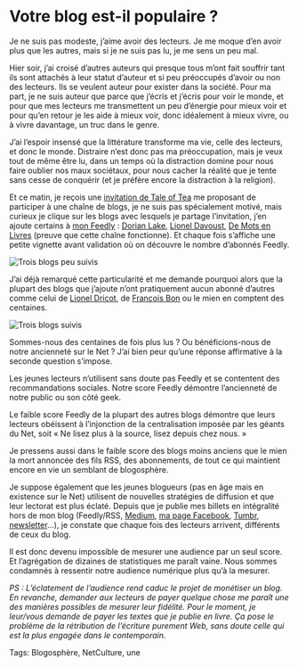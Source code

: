 # Votre blog est-il populaire ?

Je ne suis pas modeste, j’aime avoir des lecteurs. Je me moque d’en avoir plus que les autres, mais si je ne suis pas lu, je me sens un peu mal.<span id="more-43539"></span>

Hier soir, j’ai croisé d’autres auteurs qui presque tous m’ont fait souffrir tant ils sont attachés à leur statut d’auteur et si peu préoccupés d’avoir ou non des lecteurs. Ils se veulent auteur pour exister dans la société. Pour ma part, je ne suis auteur que parce que j’écris et j’écris pour voir le monde, et pour que mes lecteurs me transmettent un peu d’énergie pour mieux voir et pour qu’en retour je les aide à mieux voir, donc idéalement à mieux vivre, ou à vivre davantage, un truc dans le genre.

J’ai l’espoir insensé que la littérature transforme ma vie, celle des lecteurs, et donc le monde. Distraire n’est donc pas ma préoccupation, mais je veux tout de même être lu, dans un temps où la distraction domine pour nous faire oublier nos maux sociétaux, pour nous cacher la réalité que je tente sans cesse de conquérir (et je préfère encore la distraction à la religion).

Et ce matin, je reçois une [invitation de Tale of Tea](http://www.talesoftea.fr/?d=2016/02/22/22/25/55-liebster-award-le-debut-de-la-gloire) me proposant de participer à une chaîne de blogs, je ne suis pas spécialement motivé, mais curieux je clique sur les blogs avec lesquels je partage l’invitation, j’en ajoute certains à [mon Feedly](http://feedly.com/) : [Dorian Lake](http://dorianlake.blogspot.fr/), [Lionel Davoust](http://lioneldavoust.com/blog/), [De Mots en Livres](http://demotsenlivres.fr/) (preuve que cette chaîne fonctionne). Et chaque fois s’affiche une petite vignette avant validation où on découvre le nombre d’abonnés Feedly.

![Trois blogs peu suivis](http://tcrouzet.comhttps://tcrouzet.com/images_tc/2016/02/feed1.jpg)

J’ai déjà remarqué cette particularité et me demande pourquoi alors que la plupart des blogs que j’ajoute n’ont pratiquement aucun abonné d’autres comme celui de [Lionel Dricot](http://ploum.net/), de [François Bon](http://www.tierslivre.net/) ou le mien en comptent des centaines.

![Trois blogs suivis](http://tcrouzet.comhttps://tcrouzet.com/images_tc/2016/02/feed2.jpg)

Sommes-nous des centaines de fois plus lus ? Ou bénéficions-nous de notre ancienneté sur le Net ? J’ai bien peur qu’une réponse affirmative à la seconde question s’impose.

Les jeunes lecteurs n’utilisent sans doute pas Feedly et se contentent des recommandations sociales. Notre score Feedly démontre l’ancienneté de notre public ou son côté geek.

Le faible score Feedly de la plupart des autres blogs démontre que leurs lecteurs obéissent à l’injonction de la centralisation imposée par les géants du Net, soit « Ne lisez plus à la source, lisez depuis chez nous. »

Je pressens aussi dans le faible score des blogs moins anciens que le mien la mort annoncée des fils RSS, des abonnements, de tout ce qui maintient encore en vie un semblant de blogosphère.

Je suppose également que les jeunes blogueurs (pas en âge mais en existence sur le Net) utilisent de nouvelles stratégies de diffusion et que leur lectorat est plus éclaté. Depuis que je publie mes billets en intégralité hors de mon blog (Feedly/RSS, [Medium](https://medium.com/@tcrouzet), [ma page Facebook](https://www.facebook.com/ThierryCrouzetAuteur/), [Tumbr](http://tcrouzet.tumblr.com/), [newsletter](http://tcrouzet.com/abonnement-par-mail/)…), je constate que chaque fois des lecteurs arrivent, différents de ceux du blog.

Il est donc devenu impossible de mesurer une audience par un seul score. Et l’agrégation de dizaines de statistiques me paraît vaine. Nous sommes condamnés à ressentir notre audience numérique plus qu’à la mesurer.

*PS : L’éclatement de l’audience rend caduc le projet de monétiser un blog. En revanche, demander aux lecteurs de payer quelque chose me paraît une des manières possibles de mesurer leur fidélité. Pour le moment, je leur/vous demande de payer les textes que je publie en livre. Ça pose le problème de la rétribution de l’écriture purement Web, sans doute celle qui est la plus engagée dans le contemporain.*

Tags: Blogosphère, NetCulture, une